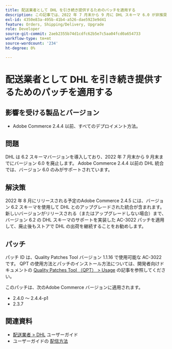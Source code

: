 ```yaml
---
title: 配送業者として DHL を引き続き提供するためのパッチを適用する
description: この記事では、2022 年 7 月末から 9 月に DHL スキーマ 6.0 が非推奨（廃止予定）になった後も、Adobe Commerce 2.4.4 以前を使用しているマーチャントが DHL 配送を引き続き提供できるパッチを提供します。
exl-id: 4350e83a-495b-41b4-a526-dae5923e9d41
feature: Orders, Shipping/Delivery, Upgrade
role: Developer
source-git-commit: 2aeb2355b74d1cdfc62b5e7c5aa04fcd0a654733
workflow-type: tm+mt
source-wordcount: '234'
ht-degree: 0%

---
```


# 配送業者として DHL を引き続き提供するためのパッチを適用する


## 影響を受ける製品とバージョン

* Adobe Commerce 2.4.4 以前、すべてのデプロイメント方法。

## 問題

DHL は 6.2 スキーマバージョンを導入しており、2022 年 7 月末から 9 月末までにバージョン 6.0 を廃止します。 Adobe Commerce 2.4.4 以前の DHL 統合では、バージョン 6.0 のみがサポートされています。

## 解決策

2022 年 8 月にリリースされる予定のAdobe Commerce 2.4.5 には、バージョン 6.2 スキーマを使用して DHL とのアップグレードされた統合が含まれます。 新しいバージョンがリリースされる（またはアップグレードしない場合）まで、バージョン 6.2 の DHL スキーマのサポートを実装した AC-3022 パッチを適用して、廃止後もストアで DHL の出荷を継続することをお勧めします。

## パッチ

パッチ ID は、Quality Patches Tool バージョン 1.1.16 で使用可能な AC-3022 です。
QPT の使用方法とパッチのインストール方法については、開発者向けドキュメントの [Quality Patches Tool （QPT） > Usage](https://experienceleague.adobe.com/en/docs/commerce-operations/tools/quality-patches-tool/usage) の記事を参照してください。

このパッチは、次のAdobe Commerce バージョンに適用されます。

* 2.4.0 ～ 2.4.4-p1
* 2.3.7

## 関連資料

* [ 配送業者 > DHL](https://experienceleague.adobe.com/en/docs/commerce-admin/stores-sales/delivery/shipping-carriers/dhl) ユーザーガイド
* ユーザーガイドの [ 配信方法 ](https://experienceleague.adobe.com/en/docs/commerce-admin/config/sales/delivery-methods)
